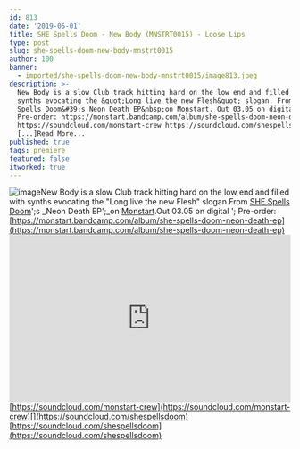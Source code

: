 ```yaml
---
id: 813
date: '2019-05-01'
title: SHE Spells Doom - New Body (MNSTRT0015) - Loose Lips
type: post
slug: she-spells-doom-new-body-mnstrt0015
author: 100
banner:
  - imported/she-spells-doom-new-body-mnstrt0015/image813.jpeg
description: >-
  New Body is a slow Club track hitting hard on the low end and filled with
  synths evocating the &quot;Long live the new Flesh&quot; slogan. From SHE
  Spells Doom&#39;s Neon Death EP&nbsp;on Monstart. Out 03.05 on digital &#8211;
  Pre-order: https://monstart.bandcamp.com/album/she-spells-doom-neon-death-ep
  https://soundcloud.com/monstart-crew https://soundcloud.com/shespellsdoom
  [...]Read More...
published: true
tags: premiere
featured: false
itworked: true
---
```

![image](../imported/she-spells-doom-new-body-mnstrt0015/image813.jpeg)New Body is a slow Club track hitting hard on the low end and filled with synths evocating the "Long live the new Flesh" slogan.From [SHE Spells Doom](https://www.residentadvisor.net/dj/shespellsdoom)';s _Neon Death EP';_on [Monstart](http://www.monstart.fr/).Out 03.05 on digital '; Pre-order: [](https://monstart.bandcamp.com/album/she-spells-doom-neon-death-ep)[https://monstart.bandcamp.com/album/she-spells-doom-neon-death-ep](https://monstart.bandcamp.com/album/she-spells-doom-neon-death-ep)<iframe width='100%' height='300' scrolling='no' frameborder='no' allow='autoplay' src='https://w.soundcloud.com/player/?url=https%3A//api.soundcloud.com/tracks/614237091&color=%23ff5500&auto_play=false&hide_related=false&show_comments=true&show_user=true&show_reposts=false&show_teaser=true'></iframe>[](https://soundcloud.com/monstart-crew)[https://soundcloud.com/monstart-crew](https://soundcloud.com/monstart-crew)[](https://soundcloud.com/shespellsdoom)[https://soundcloud.com/shespellsdoom](https://soundcloud.com/shespellsdoom)